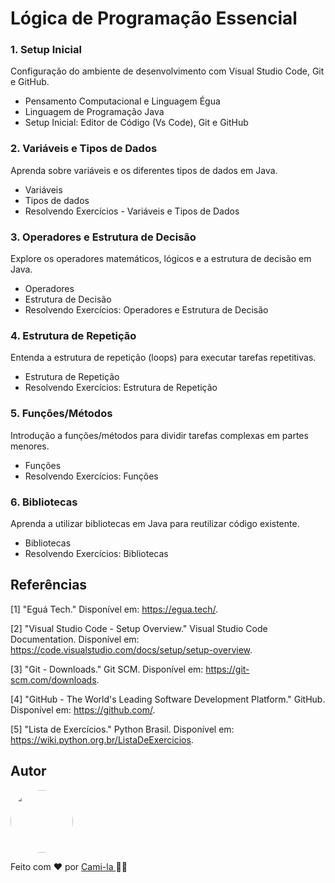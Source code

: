 # Lógica de Programação Essencial

### 1. Setup Inicial
Configuração do ambiente de desenvolvimento com Visual Studio Code, Git e GitHub.

- Pensamento Computacional e Linguagem Égua
- Linguagem de Programação Java
- Setup Inicial: Editor de Código (Vs Code), Git e GitHub

### 2. Variáveis e Tipos de Dados
Aprenda sobre variáveis e os diferentes tipos de dados em Java.

- Variáveis
- Tipos de dados
- Resolvendo Exercícios - Variáveis e Tipos de Dados

### 3. Operadores e Estrutura de Decisão
Explore os operadores matemáticos, lógicos e a estrutura de decisão em Java.

- Operadores
- Estrutura de Decisão
- Resolvendo Exercícios: Operadores e Estrutura de Decisão

### 4. Estrutura de Repetição
Entenda a estrutura de repetição (loops) para executar tarefas repetitivas.

- Estrutura de Repetição
- Resolvendo Exercícios: Estrutura de Repetição

### 5. Funções/Métodos
Introdução a funções/métodos para dividir tarefas complexas em partes menores.

- Funções
- Resolvendo Exercícios: Funções

### 6. Bibliotecas
Aprenda a utilizar bibliotecas em Java para reutilizar código existente.

- Bibliotecas
- Resolvendo Exercícios: Bibliotecas


## Referências

[1] "Eguá Tech." Disponível em: https://egua.tech/.

[2] "Visual Studio Code - Setup Overview." Visual Studio Code Documentation. Disponível em: https://code.visualstudio.com/docs/setup/setup-overview.

[3] "Git - Downloads." Git SCM. Disponível em: https://git-scm.com/downloads.

[4] "GitHub - The World's Leading Software Development Platform." GitHub. Disponível em: https://github.com/.

[5] "Lista de Exercícios." Python Brasil. Disponível em: https://wiki.python.org.br/ListaDeExercicios.

## Autor

<a href="https://www.linkedin.com/in/cami-la/">
 <img style="border-radius: 50%;" src="https://avatars.githubusercontent.com/u/64323124?v=4" width="100px;" alt=""/></a>
<br>

Feito com ❤️ por <a href="https://www.instagram.com/camimi_la/" title="Instagram">Cami-la </a> 👋🏽 

